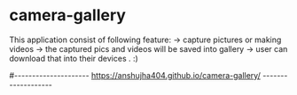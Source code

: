 # camera-gallery
This application consist of following feature:
  -> capture pictures or making videos
  -> the captured pics and videos will be saved into gallery 
  -> user can download that into their devices .   :)

#--------------------- https://anshujha404.github.io/camera-gallery/  -------------------
